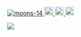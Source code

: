<p align="left"> 
  <a href="https://github.com/moons-14/moons-14/">
    <img src="https://komarev.com/ghpvc/?username=moons-14" alt="moons-14" />
  </a>
  <a href="http://twitter.com/moons14_">
    <img height="20" src="https://img.shields.io/twitter/follow/moons_sub?label=Twitter&logo=twitter&style=flat" />
  </a>
  <a href="https://github.com/moons-14">
    <img height="20" src="https://img.shields.io/github/followers/moons-14?label=follow&logo=github&style=flat" />
  </a>
  <a href="http://qiita.com/moons">
    <img height="20" src="https://qiita-badge.apiapi.app/s/moons/posts.svg" />
  </a>
</p>

<a href="https://github.com/anuraghazra/github-readme-stats">
  <img align="left" src="https://github-readme-stats.vercel.app/api?username=moons-14&count_private=true&show_icons=true" />
</a>

